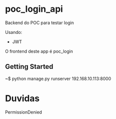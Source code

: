 # poc_login_api

Backend do POC para testar login

Usando:
* JWT

O frontend deste app é poc_login

## Getting Started
~$
python manage.py runserver 192.168.10.113:8000


# Duvidas

PermissionDenied
